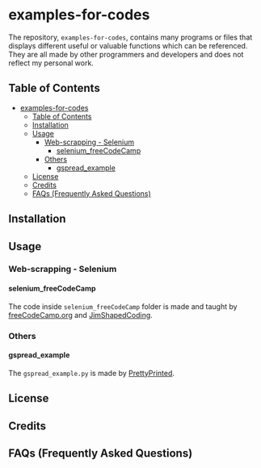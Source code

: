 # examples-for-codes

The repository, `examples-for-codes`, contains many programs or files that displays different useful or valuable functions which can be referenced. They are all made by other programmers and developers and does not reflect my personal work.

## Table of Contents
- [examples-for-codes](#examples-for-codes)
  - [Table of Contents](#table-of-contents)
  - [Installation](#installation)
  - [Usage](#usage)
    - [Web-scrapping - Selenium](#web-scrapping---selenium)
      - [selenium\_freeCodeCamp](#selenium_freecodecamp)
    - [Others](#others)
      - [gspread\_example](#gspread_example)
  - [License](#license)
  - [Credits](#credits)
  - [FAQs (Frequently Asked Questions)](#faqs-frequently-asked-questions)

## Installation

## Usage

### Web-scrapping - Selenium

#### selenium_freeCodeCamp

The code inside `selenium_freeCodeCamp` folder is made and taught by [freeCodeCamp.org](https://www.youtube.com/watch?v=j7VZsCCnptM&t=5s&ab_channel=freeCodeCamp.org) and [JimShapedCoding](https://www.youtube.com/channel/UCU8d7rcShA7MGuDyYH1aWGg).

### Others

#### gspread_example

The `gspread_example.py` is made by [PrettyPrinted](https://github.com/PrettyPrinted/youtube_video_code/blob/master/2021/10/14/How%20to%20Use%20Google%20Sheets%20With%20Python%20(2021)/googlesheetexample/script.py). 

## License

## Credits

## FAQs (Frequently Asked Questions)
